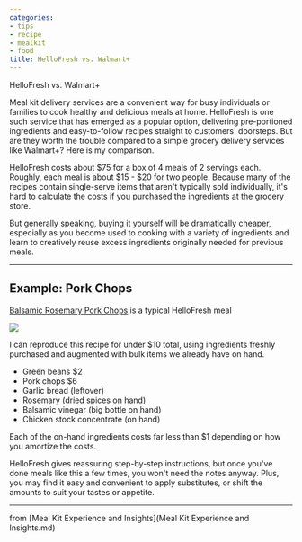 ```yaml
---
categories:
- tips
- recipe
- mealkit
- food
title: HelloFresh vs. Walmart+
---
```


HelloFresh vs. Walmart+

Meal kit delivery services are a convenient way for busy individuals or families to cook healthy and delicious meals at home. HelloFresh is one such service that has emerged as a popular option, delivering pre-portioned ingredients and easy-to-follow recipes straight to customers' doorsteps. But are they worth the trouble compared to a simple grocery delivery services like Walmart+?  Here is my comparison.

HelloFresh costs about \$75 for a box of 4 meals of 2 servings each. Roughly, each meal is about \$15 - \$20 for two people. Because many of the recipes contain single-serve items that aren't typically sold individually, it's hard to calculate the costs if you purchased the ingredients at the grocery store.

But generally speaking, buying it yourself will be dramatically cheaper, especially as you become used to cooking with a variety of ingredients and learn to creatively reuse excess ingredients originally needed for previous meals.

***

## Example: Pork Chops

[Balsamic Rosemary Pork Chops](https://www.hellofresh.com/recipecards/card/balsamic-rosemary-pork-chops-62cd9f4a1f3e189fe50f7012-4559dcb7.pdf) is a typical HelloFresh meal

![](https://img.hellofresh.com/f_auto,fl_lossy,q_auto,w_340/hellofresh_s3/61cb2476d71940215d37063e/step-9f8729da.jpg)

I can reproduce this recipe for under \$10 total, using ingredients freshly purchased and augmented with bulk items we already have on hand.

- Green beans \$2
- Pork chops \$6
- Garlic bread (leftover)
- Rosemary (dried spices on hand)
- Balsamic vinegar (big bottle on hand)
- Chicken stock concentrate (on hand)

Each of the on-hand ingredients costs far less than \$1 depending on how you amortize the costs.

HelloFresh gives reassuring step-by-step instructions, but once you've done meals like this a few times, you won't need the notes anyway. Plus, you may find it easy and convenient to apply substitutes, or shift the amounts to suit your tastes or appetite.


***

from  [Meal Kit Experience and Insights](Meal Kit Experience and Insights.md)